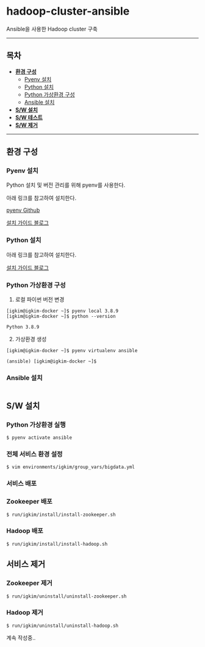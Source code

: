 # hadoop-cluster-ansible
Ansible을 사용한 Hadoop cluster 구축

---

## 목차

* **[환경 구성](#환경-구성)**
  * [Pyenv 설치](#pyenv-설치)
  * [Python 설치](#python-설치)
  * [Python 가상환경 구성](#python-가상환경-구성)
  * [Ansible 설치](#ansible-설치)
* **[S/W 설치]()**
* **[S/W 테스트]()**
* **[S/W 제거]()**

---

## 환경 구성

### Pyenv 설치

Python 설치 및 버전 관리를 위해 pyenv를 사용한다.

아래 링크를 참고하여 설치한다.

[pyenv Github](https://github.com/pyenv/pyenv-installer)

[설치 가이드 블로그](https://igkim89.github.io/tech/python/2022/08/02/pyenv-offline-install/)

### Python 설치

아래 링크를 참고하여 설치한다.

[설치 가이드 블로그](https://igkim89.github.io/tech/python/2022/08/02/pyenv-offline-install/)

### Python 가상환경 구성

1. 로컬 파이썬 버전 변경

```shell script
[igkim@igkim-docker ~]$ pyenv local 3.8.9
[igkim@igkim-docker ~]$ python --version

Python 3.8.9
```

2. 가상환경 생성

```
[igkim@igkim-docker ~]$ pyenv virtualenv ansible

(ansible) [igkim@igkim-docker ~]$ 
```

### Ansible 설치

```

```

## S/W 설치

### Python 가상환경 실행
```
$ pyenv activate ansible
```

### 전체 서비스 환경 설정
```
$ vim environments/igkim/group_vars/bigdata.yml
```

### 서비스 배포

### Zookeeper 배포
```
$ run/igkim/install/install-zookeeper.sh
```

### Hadoop 배포
```
$ run/igkim/install/install-hadoop.sh
```

## 서비스 제거

### Zookeeper 제거
```
$ run/igkim/uninstall/uninstall-zookeeper.sh
```

### Hadoop 제거
```
$ run/igkim/uninstall/uninstall-hadoop.sh
```

계속 작성중..
